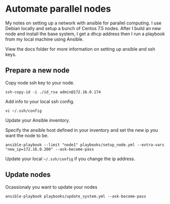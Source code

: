 
# Automate parallel nodes

My notes on setting up a network with ansible for parallel computing. I use Debian locally and setup a bunch of Centos 7.5 nodes.
After I build an new node and install the base system, I get a dhcp address then I run a playbook from my local machine using Ansible.

View the docs folder for more information on setting up ansible and ssh keys.

## Prepare a new node

Copy node ssh key to your node.

`ssh-copy-id -i ./id_rsa admin@172.16.0.174`

Add info to your local ssh config.

`vi ~/.ssh/config`

Update your Ansible inventory.

Specify the ansible host defined in your inventory and set the new ip you want the node to be.

`ansible-playbook --limit "node1" playbooks/setup_node.yml --extra-vars "new_ip=172.16.0.200" --ask-become-pass`

Update your local `~/.ssh/config` if you change the ip address. 

## Update nodes

Ocassionaly you want to update your nodes

`ansible-playbook playbooks/update_system.yml --ask-become-pass`

